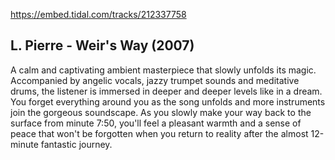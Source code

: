 https://embed.tidal.com/tracks/212337758

## L. Pierre - Weir's Way (2007)

A calm and captivating ambient masterpiece that slowly unfolds its magic.
Accompanied by angelic vocals, jazzy trumpet sounds and meditative drums, the
listener is immersed in deeper and deeper levels like in a dream. You forget
everything around you as the song unfolds and more instruments join the
gorgeous soundscape. As you slowly make your way back to the surface from
minute 7:50, you'll feel a pleasant warmth and a sense of peace that won't be
forgotten when you return to reality after the almost 12-minute fantastic
journey.
